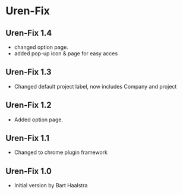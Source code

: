 Uren-Fix
========

Uren-Fix 1.4
--------
- changed option page.
- added pop-up icon & page for easy acces

Uren-Fix 1.3
--------
- Changed default project label, now includes Company and project

Uren-Fix 1.2
--------
- Added option page.

Uren-Fix 1.1
--------
- Changed to chrome plugin framework

Uren-Fix 1.0
--------
- Initial version by Bart Haalstra
